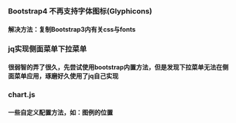 
### Bootstrap4 不再支持字体图标(Glyphicons)
#### 解决方法：复制Bootstrap3内有关css与fonts

### jq实现侧面菜单下拉菜单
#### 很弱智的弄了很久，先尝试使用bootstrap内置方法，但是发现下拉菜单无法在侧面菜单应用，琢磨好久使用了jq自己实现

### chart.js
#### 一些自定义配置方法，如：图例的位置
